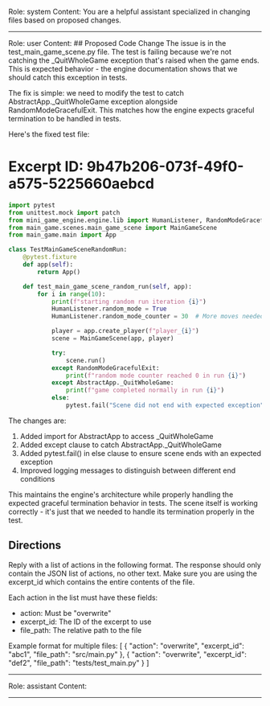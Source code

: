 Role: system
Content: You are a helpful assistant specialized in changing files based on proposed changes.
__________________
Role: user
Content: ## Proposed Code Change
The issue is in the test_main_game_scene.py file. The test is failing because we're not catching the _QuitWholeGame exception that's raised when the game ends. This is expected behavior - the engine documentation shows that we should catch this exception in tests.

The fix is simple: we need to modify the test to catch AbstractApp._QuitWholeGame exception alongside RandomModeGracefulExit. This matches how the engine expects graceful termination to be handled in tests.

Here's the fixed test file:

# Excerpt ID: 9b47b206-073f-49f0-a575-5225660aebcd
```python main_game/tests/test_main_game_scene.py
import pytest
from unittest.mock import patch
from mini_game_engine.engine.lib import HumanListener, RandomModeGracefulExit, AbstractApp
from main_game.scenes.main_game_scene import MainGameScene
from main_game.main import App

class TestMainGameSceneRandomRun:
    @pytest.fixture
    def app(self):
        return App()

    def test_main_game_scene_random_run(self, app):
        for i in range(10):
            print(f"starting random run iteration {i}")
            HumanListener.random_mode = True
            HumanListener.random_mode_counter = 30  # More moves needed for complex battle scene

            player = app.create_player(f"player_{i}")
            scene = MainGameScene(app, player)

            try:
                scene.run()
            except RandomModeGracefulExit:
                print(f"random mode counter reached 0 in run {i}")
            except AbstractApp._QuitWholeGame:
                print(f"game completed normally in run {i}")
            else:
                pytest.fail("Scene did not end with expected exception")
```

The changes are:
1. Added import for AbstractApp to access _QuitWholeGame
2. Added except clause to catch AbstractApp._QuitWholeGame
3. Added pytest.fail() in else clause to ensure scene ends with an expected exception
4. Improved logging messages to distinguish between different end conditions

This maintains the engine's architecture while properly handling the expected graceful termination behavior in tests. The scene itself is working correctly - it's just that we needed to handle its termination properly in the test.

## Directions
Reply with a list of actions in the following format. The response should only contain the JSON list of actions, no other text.
Make sure you are using the excerpt_id which contains the entire contents of the file.

Each action in the list must have these fields:
- action: Must be "overwrite"
- excerpt_id: The ID of the excerpt to use
- file_path: The relative path to the file

Example format for multiple files:
[
    {
        "action": "overwrite",
        "excerpt_id": "abc1",
        "file_path": "src/main.py"
    },
    {
        "action": "overwrite",
        "excerpt_id": "def2",
        "file_path": "tests/test_main.py"
    }
]
__________________
Role: assistant
Content: 
__________________

